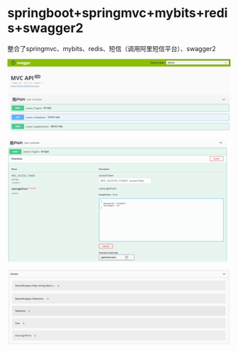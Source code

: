 # springboot+springmvc+mybits+redis+swagger2

整合了springmvc、mybits、redis、短信（调用阿里短信平台）、swagger2


![Image text](https://github.com/hsn999/springCloud/raw/master/springboot-mybits-redis-swagger2/img/swagger.jpg)

![Image text](https://github.com/hsn999/springCloud/raw/master/springboot-mybits-redis-swagger2/img/swagger1.jpg)

![Image text](https://github.com/hsn999/springCloud/raw/master/springboot-mybits-redis-swagger2/img/swagger2.jpg)

